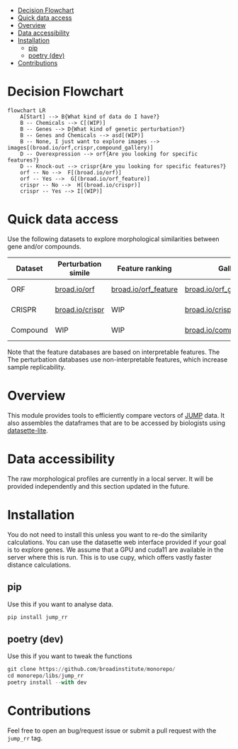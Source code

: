 - [Decision Flowchart](#org508eccd)
- [Quick data access](#orgdc31503)
- [Overview](#org179690a)
- [Data accessibility](#org8003323)
- [Installation](#orgb5eebe6)
  - [pip](#orgd4cc76a)
  - [poetry (dev)](#org65057ac)
- [Contributions](#org140fca1)



<a id="org508eccd"></a>

# Decision Flowchart

```mermaid
flowchart LR
    A[Start] --> B{What kind of data do I have?}
    B -- Chemicals --> C[(WIP)]
    B -- Genes --> D{What kind of genetic perturbation?}
    B -- Genes and Chemicals --> asd[(WIP)]
    B -- None, I just want to explore images --> images[(broad.io/orf,crispr,compound_gallery)]
    D -- Overexpression --> orf{Are you looking for specific features?}
    D -- Knock-out --> crispr{Are you looking for specific features?}
    orf -- No -->  F[(broad.io/orf)]
    orf -- Yes -->  G[(broad.io/orf_feature)]
    crispr -- No -->  H[(broad.io/crispr)]
    crispr -- Yes --> I[(WIP)]
```


<a id="orgdc31503"></a>

# Quick data access

Use the following datasets to explore morphological similarities between gene and/or compounds.

| Dataset  | Perturbation simile                        | Feature ranking                                       | Gallery                                                           | Description         |
|-------- |------------------------------------------ |----------------------------------------------------- |----------------------------------------------------------------- |------------------- |
| ORF      | [broad.io/orf](https://broad.io/orf)       | [broad.io/orf\_feature](https://broad.io/orf_feature) | [broad.io/orf\_gallery](https://broad.io/orf_gallery)             | Gene overexpression |
| CRISPR   | [broad.io/crispr](https://broad.io/crispr) | WIP                                                   | [broad.io/crispr\_gallery](https://broad.io/crispr_gallery)       | Gene knock-out      |
| Compound | WIP                                        | WIP                                                   | [broad.io/compound\_gallery](https://broad.io/compound_gallery) | Chemical compounds  |

Note that the feature databases are based on interpretable features. The The perturbation databases use non-interpretable features, which increase sample replicability.


<a id="org179690a"></a>

# Overview

This module provides tools to efficiently compare vectors of [JUMP](https://jump-cellpainting.broadinstitute.org/) data. It also assembles the dataframes that are to be accessed by biologists using [datasette-lite](https://github.com/simonw/datasette-lite).


<a id="org8003323"></a>

# Data accessibility

The raw morphological profiles are currently in a local server. It will be provided independently and this section updated in the future.


<a id="orgb5eebe6"></a>

# Installation

You do not need to install this unless you want to re-do the similarity calculations. You can use the datasette web interface provided if your goal is to explore genes. We assume that a GPU and cuda11 are available in the server where this is run. This is to use cupy, which offers vastly faster distance calculations.


<a id="orgd4cc76a"></a>

## pip

Use this if you want to analyse data.

```python
pip install jump_rr
```


<a id="org65057ac"></a>

## poetry (dev)

Use this if you want to tweak the functions

```python
git clone https://github.com/broadinstitute/monorepo/
cd monorepo/libs/jump_rr
poetry install --with dev
```


<a id="org140fca1"></a>

# Contributions

Feel free to open an bug/request issue or submit a pull request with the `jump_rr` tag.
